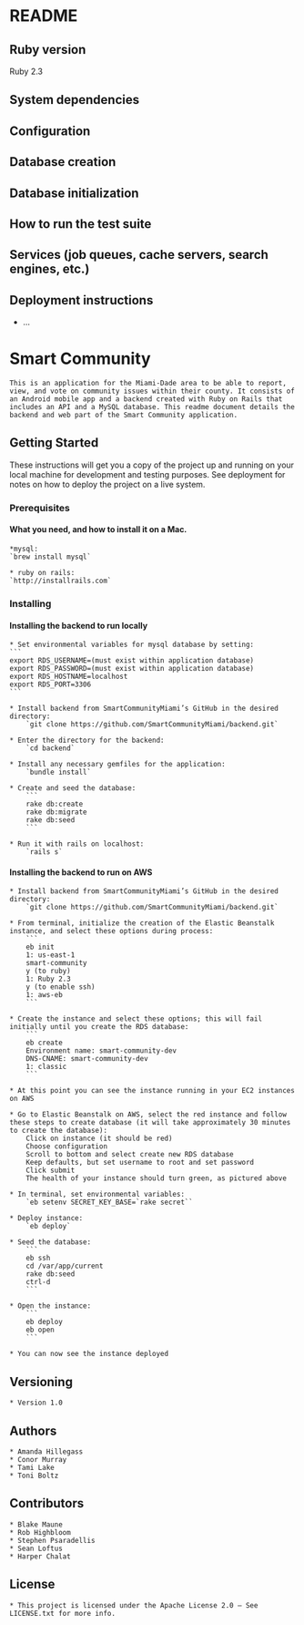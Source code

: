 # README

## Ruby version
 Ruby 2.3

## System dependencies

## Configuration

## Database creation

## Database initialization

## How to run the test suite

## Services (job queues, cache servers, search engines, etc.)

## Deployment instructions

* ...



# Smart Community
	This is an application for the Miami-Dade area to be able to report, view, and vote on community issues within their county. It consists of an Android mobile app and a backend created with Ruby on Rails that includes an API and a MySQL database. This readme document details the backend and web part of the Smart Community application.

## Getting Started
These instructions will get you a copy of the project up and running on your local machine for development and testing purposes. See deployment for notes on how to deploy the project on a live system.

### Prerequisites
#### What you need, and how to install it on a Mac.

	*mysql:
	`brew install mysql`

	* ruby on rails:
	`http://installrails.com`

### Installing
#### Installing the backend to run locally
	* Set environmental variables for mysql database by setting:
	```
    export RDS_USERNAME=(must exist within application database)
    export RDS_PASSWORD=(must exist within application database)
    export RDS_HOSTNAME=localhost
	export RDS_PORT=3306
	```

	* Install backend from SmartCommunityMiami’s GitHub in the desired directory:
		`git clone https://github.com/SmartCommunityMiami/backend.git`

	* Enter the directory for the backend:
		`cd backend`

	* Install any necessary gemfiles for the application:
		`bundle install`
	
	* Create and seed the database:
		```
		rake db:create
		rake db:migrate
		rake db:seed
		```

	* Run it with rails on localhost:
		`rails s`

#### Installing the backend to run on AWS
	* Install backend from SmartCommunityMiami’s GitHub in the desired directory:
		`git clone https://github.com/SmartCommunityMiami/backend.git`

	* From terminal, initialize the creation of the Elastic Beanstalk instance, and select these options during process:
		```
		eb init
		1: us-east-1
		smart-community
		y (to ruby)
		1: Ruby 2.3
		y (to enable ssh)
		1: aws-eb
		```

	* Create the instance and select these options; this will fail initially until you create the RDS database:
		```
		eb create
		Environment name: smart-community-dev
		DNS-CNAME: smart-community-dev
		1: classic
		```

	* At this point you can see the instance running in your EC2 instances on AWS

	* Go to Elastic Beanstalk on AWS, select the red instance and follow these steps to create database (it will take approximately 30 minutes to create the database):
		Click on instance (it should be red)
		Choose configuration 
		Scroll to bottom and select create new RDS database
		Keep defaults, but set username to root and set password
    	Click submit
		The health of your instance should turn green, as pictured above

	* In terminal, set environmental variables:
		`eb setenv SECRET_KEY_BASE=`rake secret``

	* Deploy instance:
		`eb deploy`

	* Seed the database:
		```
		eb ssh
		cd /var/app/current
		rake db:seed
		ctrl-d
		```

	* Open the instance:
		```
		eb deploy
		eb open
		```

	* You can now see the instance deployed
	
## Versioning
	* Version 1.0

## Authors
	* Amanda Hillegass
	* Conor Murray
	* Tami Lake
	* Toni Boltz
	
## Contributors
	* Blake Maune
	* Rob Highbloom
	* Stephen Psaradellis
	* Sean Loftus
	* Harper Chalat
	
## License
	* This project is licensed under the Apache License 2.0 – See LICENSE.txt for more info.

